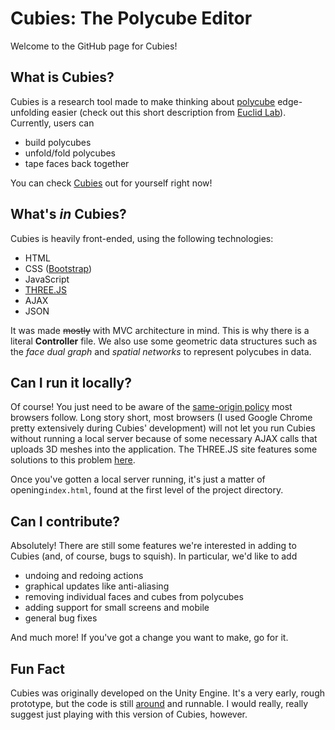 # Cubies: The Polycube Editor

Welcome to the GitHub page for Cubies! 

## What is Cubies?

Cubies is a research tool made to make thinking about [polycube](https://en.wikipedia.org/wiki/Polycube) edge-unfolding easier (check out this short description from [Euclid Lab](http://euclidlab.org/unsolved/349-edge-unfolding-polycubes)). Currently, users can

- build polycubes
- unfold/fold polycubes
- tape faces back together

You can check [Cubies](http://andrewwinslow.com/cubies) out for yourself right now!

## What's *in* Cubies?

Cubies is heavily front-ended, using the following technologies:

 - HTML
 - CSS ([Bootstrap](https://getbootstrap.com/))
 - JavaScript
 - [THREE.JS](https://threejs.org/)
 - AJAX
 - JSON

It was made ~~mostly~~ with MVC architecture in mind. This is why there is a literal **Controller** file. We also use some geometric data structures such as the *face dual graph* and *spatial networks* to represent polycubes in data.

## Can I run it locally?

Of course! You just need to be aware of the [same-origin policy](https://en.wikipedia.org/wiki/Same-origin_policy) most browsers follow. Long story short, most browsers (I used Google Chrome pretty extensively during Cubies' development) will not let you run Cubies without running a local server because of some necessary AJAX calls that uploads 3D meshes into the application. The THREE.JS site features some solutions to this problem [here](https://threejs.org/docs/index.html#manual/introduction/How-to-run-things-locally).

Once you've gotten a local server running, it's just a matter of opening`index.html`, found at the first level of the project directory.

## Can I contribute?

Absolutely! There are still some features we're interested in adding to Cubies (and, of course, bugs to squish). In particular, we'd like to add

- undoing and redoing actions
- graphical updates like anti-aliasing
- removing individual faces and cubes from polycubes
- adding support for small screens and mobile
- general bug fixes

And much more! If you've got a change you want to make, go for it.

## Fun Fact

Cubies was originally developed on the Unity Engine. It's a very early, rough prototype, but the code is still [around](https://github.com/LAG1996/Polycubes) and runnable. I would really, really suggest just playing with this version of Cubies, however.
